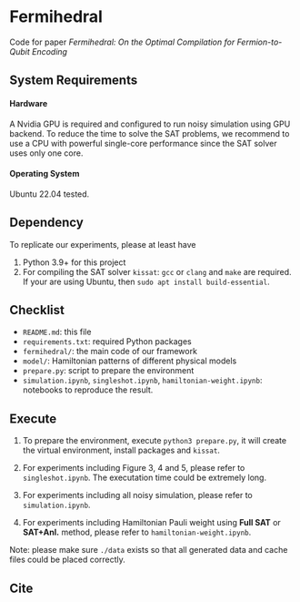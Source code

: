 # Fermihedral

Code for paper _Fermihedral: On the Optimal Compilation for Fermion-to-Qubit Encoding_

## System Requirements

#### Hardware

A Nvidia GPU is required and configured to run noisy simulation using GPU backend. To reduce the time to solve the SAT problems, we recommend to use a CPU with powerful single-core performance since the SAT solver uses only one core. 

#### Operating System

Ubuntu 22.04 tested.

## Dependency

To replicate our experiments, please at least have

1. Python 3.9+ for this project
2. For compiling the SAT solver `kissat`: `gcc` or `clang` and `make` are required. If your are using Ubuntu, then `sudo apt install build-essential`.

## Checklist

* `README.md`: this file
* `requirements.txt`: required Python packages
* `fermihedral/`: the main code of our framework
* `model/`: Hamiltonian patterns of different physical models
* `prepare.py`: script to prepare the environment
* `simulation.ipynb`, `singleshot.ipynb`, `hamiltonian-weight.ipynb`: notebooks to reproduce the result.

## Execute

1. To prepare the environment, execute `python3 prepare.py`, it will create the virtual environment, install packages and `kissat`.

2. For experiments including Figure 3, 4 and 5, please refer to `singleshot.ipynb`. The executation time could be extremely long.

3. For experiments including all noisy simulation, please refer to `simulation.ipynb`.

4. For experiments including Hamiltonian Pauli weight using **Full SAT** or **SAT+Anl.** method, please refer to `hamiltonian-weight.ipynb`.

Note: please make sure `./data` exists so that all generated data and cache files could be placed correctly.

## Cite

